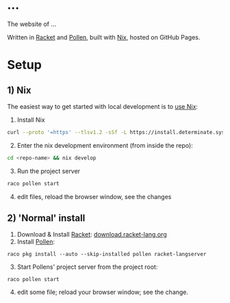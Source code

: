 # ...

The website of ...

Written in [Racket](https://racket-lang.org) and [Pollen](https://pollenpub.com), built with [Nix](https://nixos.org), hosted on GitHub Pages.

# Setup

## 1) Nix
The easiest way to get started with local development is to [use Nix](https://zero-to-nix.com/start/install):

1. Install Nix
```bash
curl --proto '=https' --tlsv1.2 -sSf -L https://install.determinate.systems/nix | sh -s -- install
```
2. Enter the nix development environment (from inside the repo):
```bash
cd <repo-name> && nix develop
```
3. Run the project server
```bash
raco pollen start
```
4. edit files, reload the browser window, see the changes

## 2) 'Normal' install
1. Download & Install [Racket](https://racket-lang.org): [download.racket-lang.org](https://download.racket-lang.org)
2. Install [Pollen](https://pollenpub.com):
```
raco pkg install --auto --skip-installed pollen racket-langserver
```
3. Start Pollens' project server from the project root:
```
raco pollen start 
```
4. edit some file; reload your browser window; see the change.

